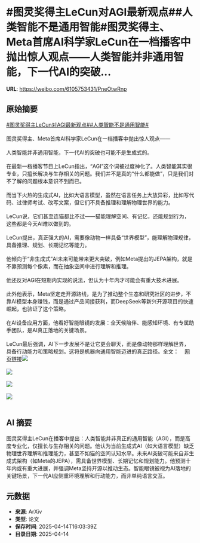 # #图灵奖得主LeCun对AGI最新观点##人类智能不是通用智能#图灵奖得主、Meta首席AI科学家LeCun在一档播客中抛出惊人观点——人类智能并非通用智能，下一代AI的突破...

**URL**: https://weibo.com/6105753431/PneOtwRnp

## 原始摘要

<a href="https://m.weibo.cn/search?containerid=231522type%3D1%26t%3D10%26q%3D%23%E5%9B%BE%E7%81%B5%E5%A5%96%E5%BE%97%E4%B8%BBLeCun%E5%AF%B9AGI%E6%9C%80%E6%96%B0%E8%A7%82%E7%82%B9%23&amp;extparam=%23%E5%9B%BE%E7%81%B5%E5%A5%96%E5%BE%97%E4%B8%BBLeCun%E5%AF%B9AGI%E6%9C%80%E6%96%B0%E8%A7%82%E7%82%B9%23" data-hide=""><span class="surl-text">#图灵奖得主LeCun对AGI最新观点#</span></a><a href="https://m.weibo.cn/search?containerid=231522type%3D1%26t%3D10%26q%3D%23%E4%BA%BA%E7%B1%BB%E6%99%BA%E8%83%BD%E4%B8%8D%E6%98%AF%E9%80%9A%E7%94%A8%E6%99%BA%E8%83%BD%23&amp;extparam=%23%E4%BA%BA%E7%B1%BB%E6%99%BA%E8%83%BD%E4%B8%8D%E6%98%AF%E9%80%9A%E7%94%A8%E6%99%BA%E8%83%BD%23" data-hide=""><span class="surl-text">#人类智能不是通用智能#</span></a><br><br>图灵奖得主、Meta首席AI科学家LeCun在一档播客中抛出惊人观点——<br><br>人类智能并非通用智能，下一代AI的突破也可能不是生成式的。<br><br>在最新一档播客节目上LeCun指出，“AGI”这个词被过度神化了。人类智能其实很专业，只擅长解决与生存相关的问题。我们并不是真的“什么都能做”，只是我们对不了解的问题根本意识不到而已。<br><br>而当下火热的生成式AI，比如大语言模型，虽然在语言任务上大放异彩，比如写代码、过律师考试、改写文案，但它们不具备推理和理解物理世界的能力。<br><br>LeCun说，它们甚至连猫都比不过——猫能理解空间、有记忆，还能规划行为，这些都是今天AI难以做到的。<br><br>LeCun提出，真正强大的AI，需要像动物一样具备“世界模型”，能理解物理规律，具备推理、规划、长期记忆等能力。<br><br>他倾向于“非生成式”AI未来可能带来更大突破，例如Meta提出的JEPA架构，就是不靠预测每个像素，而在抽象空间中进行理解和推理。<br><br>他还反对AGI在短期内实现的说法，但认为十年内才可能会有重大技术进展。<br><br>此外他表示，Meta坚定走开源路线，是为了推动整个生态和研究社区的进步，不靠AI模型本身赚钱，而是通过产品间接获利，而DeepSeek等新兴开源项目的快速崛起，也验证了这个策略。<br><br>在AI设备应用方面，他看好智能眼镜的发展：全天候陪伴、能感知环境、有专属助手团队，是AI真正落地的关键场景。<br><br>LeCun最后强调，AI下一步发展不是让它更会聊天，而是像动物那样理解世界，具备行动能力和策略规划。这将是机器向通用智能迈进的真正路径。全文：<a href="https://weibo.cn/sinaurl?u=https%3A%2F%2Fmp.weixin.qq.com%2Fs%2Fkl2rkb1d4aoS2PsNK3I5_w" data-hide=""><span class="url-icon"><img style="width: 1rem;height: 1rem" src="https://h5.sinaimg.cn/upload/2015/09/25/3/timeline_card_small_web_default.png" referrerpolicy="no-referrer"></span><span class="surl-text">网页链接</span></a><img style="" src="https://tvax1.sinaimg.cn/large/006Fd7o3gy1i0ggvwioaqj30ka0bfwky.jpg" referrerpolicy="no-referrer"><br><br><img style="" src="https://tvax3.sinaimg.cn/large/006Fd7o3gy1i0ggvxpv8cj30zk0oqka0.jpg" referrerpolicy="no-referrer"><br><br><img style="" src="https://tvax3.sinaimg.cn/large/006Fd7o3gy1i0ggvz8pq3j30zk0juan3.jpg" referrerpolicy="no-referrer"><br><br><img style="" src="https://tvax4.sinaimg.cn/large/006Fd7o3gy1i0ggw0mi9pj30zk0jsk44.jpg" referrerpolicy="no-referrer"><br><br>

## AI 摘要

图灵奖得主LeCun在播客中提出：人类智能并非真正的通用智能（AGI），而是高度专业化，仅擅长与生存相关的问题。他认为当前生成式AI（如大语言模型）缺乏物理世界理解和推理能力，甚至不如猫的空间认知水平。未来AI突破可能来自非生成式架构（如Meta的JEPA），需具备世界模型、长期记忆和规划能力。他预测十年内或有重大进展，并强调Meta坚持开源以推动生态。智能眼镜被视为AI落地的关键场景，下一代AI应侧重环境理解和行动能力，而非单纯语言交互。

## 元数据

- **来源**: ArXiv
- **类型**: 论文
- **保存时间**: 2025-04-14T16:03:39Z
- **目录日期**: 2025-04-14
